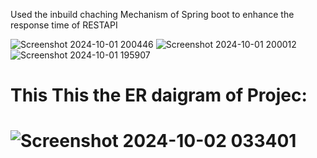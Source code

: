 Used the inbuild chaching Mechanism of Spring boot to enhance the response time of RESTAPI 

![Screenshot 2024-10-01 200446](https://github.com/user-attachments/assets/31a6d30c-8fe9-416a-9abf-f4f543b463a9)
![Screenshot 2024-10-01 200012](https://github.com/user-attachments/assets/dcc613a2-70bd-42d8-8b14-0f24a942c963)
![Screenshot 2024-10-01 195907](https://github.com/user-attachments/assets/364a1ed4-1564-484f-b202-7e056bf2e1ce)



<h1>This This the ER daigram of Projec: <h1>
  
![Screenshot 2024-10-02 033401](https://github.com/user-attachments/assets/4542766b-3da0-4465-bc3e-7df51c4bbdf9)

